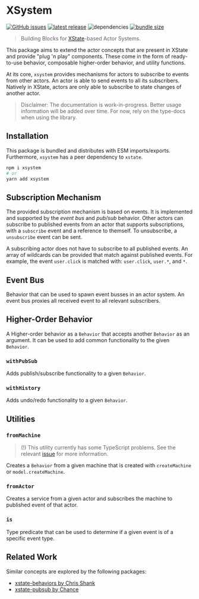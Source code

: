# XSystem

[![GitHub issues](https://shields.io/github/issues-raw/christoph-fricke/xsystem?style=for-the-badge)](https://github.com/christoph-fricke/xsystem/issues)
[![latest release](https://shields.io/github/v/release/christoph-fricke/xsystem?style=for-the-badge)](https://github.com/christoph-fricke/xsystem/releases/latest)
![dependencies](https://shields.io/david/christoph-fricke/xsystem?style=for-the-badge)
[![bundle size](https://shields.io/bundlephobia/minzip/xsystem?style=for-the-badge)](https://bundlephobia.com/result?p=xsystem)

> Building Blocks for [XState](https://github.com/statelyai/xstate)-based Actor
> Systems.

This package aims to extend the actor concepts that are present in XState and
provide "plug 'n play" components. These come in the form of ready-to-use
behavior, composable higher-order behavior, and utility functions.

At its core, `xsystem` provides mechanisms for actors to subscribe to events
from other actors. An actor is able to send events to all its subscribers.
Natively in XState, actors are only able to subscribe to state changes of
another actor.

> Disclaimer: The documentation is work-in-progress. Better usage information
> will be added over time. For now, rely on the type-docs when using the
> library.

## Installation

This package is bundled and distributes with ESM imports/exports. Furthermore,
`xsystem` has a peer dependency to `xstate`.

```bash
npm i xsystem
# or
yarn add xsystem
```

## Subscription Mechanism

The provided subscription mechanism is based on events. It is implemented and
supported by the _event bus_ and _pub/sub_ behavior. Other actors can subscribe
to published events from an actor that supports subscriptions, with a
`subscribe` event and a reference to themself. To unsubscribe, a `unsubscribe`
event can be sent.

A subscribing actor does not have to subscribe to all published events. An array
of wildcards can be provided that match against published events. For example,
the event `user.click` is matched with: `user.click`, `user.*`, and `*`.

## Event Bus

Behavior that can be used to spawn event busses in an actor system. An event bus
proxies all received event to all relevant subscribers.

## Higher-Order Behavior

A Higher-order behavior as a `Behavior` that accepts another `Behavior` as an
argument. It can be used to add common functionality to the given `Behavior`.

### `withPubSub`

Adds publish/subscribe functionality to a given `Behavior`.

### `withHistory`

Adds undo/redo functionality to a given `Behavior`.

## Utilities

### `fromMachine`

> (!) This utility currently has some TypeScript problems. See the relevant
> [issue](https://github.com/christoph-fricke/xsystem/issues/1) for more
> information.

Creates a `Behavior` from a given machine that is created with `createMachine`
or `model.createMachine`.

### `fromActor`

Creates a service from a given actor and subscribes the machine to published
event of that actor.

### `is`

Type predicate that can be used to determine if a given event is of a specific
event type.

## Related Work

Similar concepts are explored by the following packages:

- [xstate-behaviors by Chris Shank](https://github.com/ChrisShank/xstate-behaviors)
- [xstate-pubsub by Chance](https://github.com/chanced/xstate-pubsub)
